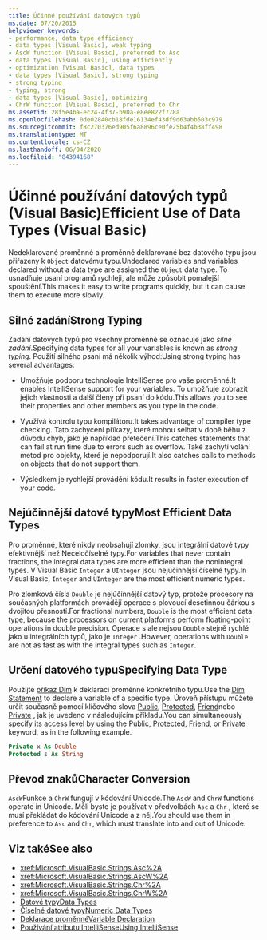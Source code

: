 ```yaml
---
title: Účinné používání datových typů
ms.date: 07/20/2015
helpviewer_keywords:
- performance, data type efficiency
- data types [Visual Basic], weak typing
- AscW function [Visual Basic], preferred to Asc
- data types [Visual Basic], using efficiently
- optimization [Visual Basic], data types
- data types [Visual Basic], strong typing
- strong typing
- typing, strong
- data types [Visual Basic], optimizing
- ChrW function [Visual Basic], preferred to Chr
ms.assetid: 28f5e4ba-ec24-4f37-b90a-e8ee822f778a
ms.openlocfilehash: 0de02840cb18fde16134ef43df9d63abb503c979
ms.sourcegitcommit: f8c270376ed905f6a8896ce0fe25b4f4b38ff498
ms.translationtype: MT
ms.contentlocale: cs-CZ
ms.lasthandoff: 06/04/2020
ms.locfileid: "84394168"
---
```

# <a name="efficient-use-of-data-types-visual-basic"></a><span data-ttu-id="42d78-102">Účinné používání datových typů (Visual Basic)</span><span class="sxs-lookup"><span data-stu-id="42d78-102">Efficient Use of Data Types (Visual Basic)</span></span>
<span data-ttu-id="42d78-103">Nedeklarované proměnné a proměnné deklarované bez datového typu jsou přiřazeny k `Object` datovému typu.</span><span class="sxs-lookup"><span data-stu-id="42d78-103">Undeclared variables and variables declared without a data type are assigned the `Object` data type.</span></span> <span data-ttu-id="42d78-104">To usnadňuje psaní programů rychleji, ale může způsobit pomalejší spouštění.</span><span class="sxs-lookup"><span data-stu-id="42d78-104">This makes it easy to write programs quickly, but it can cause them to execute more slowly.</span></span>

## <a name="strong-typing"></a><span data-ttu-id="42d78-105">Silné zadání</span><span class="sxs-lookup"><span data-stu-id="42d78-105">Strong Typing</span></span>
 <span data-ttu-id="42d78-106">Zadání datových typů pro všechny proměnné se označuje jako *silné zadání*.</span><span class="sxs-lookup"><span data-stu-id="42d78-106">Specifying data types for all your variables is known as *strong typing*.</span></span> <span data-ttu-id="42d78-107">Použití silného psaní má několik výhod:</span><span class="sxs-lookup"><span data-stu-id="42d78-107">Using strong typing has several advantages:</span></span>

- <span data-ttu-id="42d78-108">Umožňuje podporu technologie IntelliSense pro vaše proměnné.</span><span class="sxs-lookup"><span data-stu-id="42d78-108">It enables IntelliSense support for your variables.</span></span> <span data-ttu-id="42d78-109">To umožňuje zobrazit jejich vlastnosti a další členy při psaní do kódu.</span><span class="sxs-lookup"><span data-stu-id="42d78-109">This allows you to see their properties and other members as you type in the code.</span></span>

- <span data-ttu-id="42d78-110">Využívá kontrolu typu kompilátoru.</span><span class="sxs-lookup"><span data-stu-id="42d78-110">It takes advantage of compiler type checking.</span></span> <span data-ttu-id="42d78-111">Tato zachycení příkazy, které mohou selhat v době běhu z důvodu chyb, jako je například přetečení.</span><span class="sxs-lookup"><span data-stu-id="42d78-111">This catches statements that can fail at run time due to errors such as overflow.</span></span> <span data-ttu-id="42d78-112">Také zachytí volání metod pro objekty, které je nepodporují.</span><span class="sxs-lookup"><span data-stu-id="42d78-112">It also catches calls to methods on objects that do not support them.</span></span>

- <span data-ttu-id="42d78-113">Výsledkem je rychlejší provádění kódu.</span><span class="sxs-lookup"><span data-stu-id="42d78-113">It results in faster execution of your code.</span></span>

## <a name="most-efficient-data-types"></a><span data-ttu-id="42d78-114">Nejúčinnější datové typy</span><span class="sxs-lookup"><span data-stu-id="42d78-114">Most Efficient Data Types</span></span>
 <span data-ttu-id="42d78-115">Pro proměnné, které nikdy neobsahují zlomky, jsou integrální datové typy efektivnější než Neceločíselné typy.</span><span class="sxs-lookup"><span data-stu-id="42d78-115">For variables that never contain fractions, the integral data types are more efficient than the nonintegral types.</span></span> <span data-ttu-id="42d78-116">V Visual Basic `Integer` a `UInteger` jsou nejúčinnější číselné typy.</span><span class="sxs-lookup"><span data-stu-id="42d78-116">In Visual Basic, `Integer` and `UInteger` are the most efficient numeric types.</span></span>

 <span data-ttu-id="42d78-117">Pro zlomková čísla `Double` je nejúčinnější datový typ, protože procesory na současných platformách provádějí operace s plovoucí desetinnou čárkou s dvojitou přesností.</span><span class="sxs-lookup"><span data-stu-id="42d78-117">For fractional numbers, `Double` is the most efficient data type, because the processors on current platforms perform floating-point operations in double precision.</span></span> <span data-ttu-id="42d78-118">Operace s ale nejsou `Double` stejně rychlé jako u integrálních typů, jako je `Integer` .</span><span class="sxs-lookup"><span data-stu-id="42d78-118">However, operations with `Double` are not as fast as with the integral types such as `Integer`.</span></span>

## <a name="specifying-data-type"></a><span data-ttu-id="42d78-119">Určení datového typu</span><span class="sxs-lookup"><span data-stu-id="42d78-119">Specifying Data Type</span></span>
 <span data-ttu-id="42d78-120">Použijte [příkaz Dim](../../../language-reference/statements/dim-statement.md) k deklaraci proměnné konkrétního typu.</span><span class="sxs-lookup"><span data-stu-id="42d78-120">Use the [Dim Statement](../../../language-reference/statements/dim-statement.md) to declare a variable of a specific type.</span></span> <span data-ttu-id="42d78-121">Úroveň přístupu můžete určit současně pomocí klíčového slova [Public](../../../language-reference/modifiers/public.md), [Protected](../../../language-reference/modifiers/protected.md), [Friend](../../../language-reference/modifiers/friend.md)nebo [Private](../../../language-reference/modifiers/private.md) , jak je uvedeno v následujícím příkladu.</span><span class="sxs-lookup"><span data-stu-id="42d78-121">You can simultaneously specify its access level by using the [Public](../../../language-reference/modifiers/public.md), [Protected](../../../language-reference/modifiers/protected.md), [Friend](../../../language-reference/modifiers/friend.md), or [Private](../../../language-reference/modifiers/private.md) keyword, as in the following example.</span></span>

```vb
Private x As Double
Protected s As String
```

## <a name="character-conversion"></a><span data-ttu-id="42d78-122">Převod znaků</span><span class="sxs-lookup"><span data-stu-id="42d78-122">Character Conversion</span></span>
 <span data-ttu-id="42d78-123">`AscW`Funkce a `ChrW` fungují v kódování Unicode.</span><span class="sxs-lookup"><span data-stu-id="42d78-123">The `AscW` and `ChrW` functions operate in Unicode.</span></span> <span data-ttu-id="42d78-124">Měli byste je používat v předvolbách `Asc` a `Chr` , které se musí překládat do kódování Unicode a z něj.</span><span class="sxs-lookup"><span data-stu-id="42d78-124">You should use them in preference to `Asc` and `Chr`, which must translate into and out of Unicode.</span></span>

## <a name="see-also"></a><span data-ttu-id="42d78-125">Viz také</span><span class="sxs-lookup"><span data-stu-id="42d78-125">See also</span></span>

- <xref:Microsoft.VisualBasic.Strings.Asc%2A>
- <xref:Microsoft.VisualBasic.Strings.AscW%2A>
- <xref:Microsoft.VisualBasic.Strings.Chr%2A>
- <xref:Microsoft.VisualBasic.Strings.ChrW%2A>
- [<span data-ttu-id="42d78-126">Datové typy</span><span class="sxs-lookup"><span data-stu-id="42d78-126">Data Types</span></span>](index.md)
- [<span data-ttu-id="42d78-127">Číselné datové typy</span><span class="sxs-lookup"><span data-stu-id="42d78-127">Numeric Data Types</span></span>](numeric-data-types.md)
- [<span data-ttu-id="42d78-128">Deklarace proměnné</span><span class="sxs-lookup"><span data-stu-id="42d78-128">Variable Declaration</span></span>](../variables/variable-declaration.md)
- [<span data-ttu-id="42d78-129">Používání atributu IntelliSense</span><span class="sxs-lookup"><span data-stu-id="42d78-129">Using IntelliSense</span></span>](/visualstudio/ide/using-intellisense)
